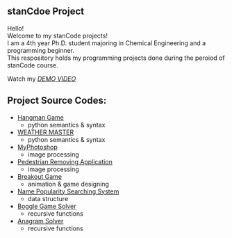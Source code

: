 ## stanCdoe Project
Hello!\
Welcome to my stanCode projects!\
I am a 4th year Ph.D. student majoring in Chemical Engineering and a programming beginner.\
This respository holds my programming projects done during the peroiod of stanCode course.

Watch my *[DEMO VIDEO](https://drive.google.com/drive/folders/1Gi3bn9qPW_gR0ISyGzVPLd5Bztdvd7rF?fbclid=IwAR36BW3v_bHn-Idsh-0_ROSWLwrXOzoervZId25OOzH2LX4b6FCGDfULdDg)*

## Project Source Codes:
* [Hangman Game](https://drive.google.com/file/d/1Rt635_SEIivhCYfRCWBmvBvlregfKuq6/view?usp=share_link)
  * python semantics & syntax
* [WEATHER MASTER](https://drive.google.com/file/d/1arZfywSbZWIe01DuTKEbNdU7ti1Aqyro/view?usp=share_link)
  * python semantics & syntax
* [MyPhotoshop](https://drive.google.com/file/d/1oBj5-tFe_UATtwIItZdb9zTO7l65v6t8/view?usp=share_link)
  * image processing
* [Pedestrian Removing Application](https://drive.google.com/file/d/1ZIBFm8TYy6riUDKDCInys-9HWM0sFqHA/view?usp=share_link)
  * image processing
* [Breakout Game](https://drive.google.com/file/d/1vfOtCTQ9aEMhnDDiLz51tQlYoCR5MWax/view?usp=share_link)
  * animation & game designing
* [Name Popularity Searching System](https://drive.google.com/file/d/1o6DHvxlNTBAQjUyXxKnacWt28du6oR9V/view?usp=share_link)
  * data structure
* [Boggle Game Solver](https://drive.google.com/file/d/1Y-KR7n4w9E0Qd79RoxySeN-FSupR7oKP/view?usp=share_link)
  * recursive functions
* [Anagram Solver](https://drive.google.com/file/d/1PJeKwUoOLiooIYn9oPckQmLlXyC08207/view?usp=share_link)
  * recursive functions

